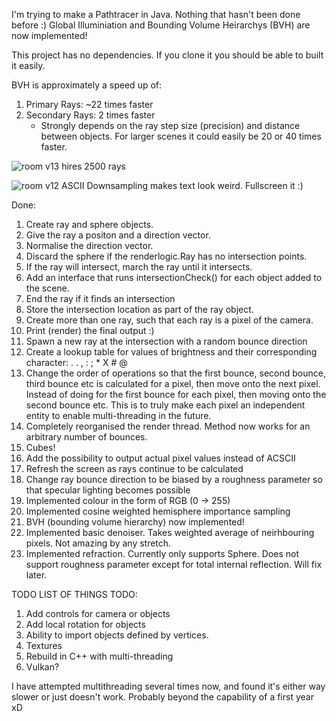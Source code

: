 I'm trying to make a Pathtracer in Java. Nothing that hasn't been done before :)
Global Illuminiation and Bounding Volume Heirarchys (BVH) are now implemented!

This project has no dependencies. If you clone it you should be able to built it easily.

BVH is approximately a speed up of:
1. Primary Rays: ~22 times faster
2. Secondary Rays: 2 times faster
   - Strongly depends on the ray step size (precision) and distance between objects. For larger scenes it could easily be 20 or 40 times faster.

![room v13 hires 2500 rays](https://github.com/user-attachments/assets/d193faab-f5e2-4a45-bfa5-da8864d12166)

![room v12 ASCII](https://github.com/Fullyverified/ASCII_PathTracer/assets/138776324/ff3a5337-c5ff-42c6-b8fa-b449b0a4eb01)
Downsampling makes text look weird. Fullscreen it :)

Done:
1. Create ray and sphere objects.
2. Give the ray a positon and a direction vector.
3. Normalise the direction vector.
4. Discard the sphere if the renderlogic.Ray has no intersection points.
5. If the ray will intersect, march the ray until it intersects.
6. Add an interface that runs intersectionCheck() for each object added to the scene.
7. End the ray if it finds an intersection
8. Store the intersection location as part of the ray object.
9. Create more than one ray, such that each ray is a pixel of the camera.
10. Print (render) the final output :)
11. Spawn a new ray at the intersection with a random bounce direction
12. Create a lookup table for values of brightness and their corresponding character: . . , : ; * X # @
13. Change the order of operations so that the first bounce, second bounce, third bounce etc is calculated for a pixel, then move onto the next pixel.
    Instead of doing for the first bounce for each pixel, then moving onto the second bounce etc.
    This is to truly make each pixel an independent entity to enable multi-threading in the future.
14. Completely reorganised the render thread. Method now works for an arbitrary number of bounces.
15. Cubes!
16. Add the possibility to output actual pixel values instead of ACSCII
17. Refresh the screen as rays continue to be calculated
18. Change ray bounce direction to be biased by a roughness parameter so that specular lighting becomes possible
19. Implemented colour in the form of RGB (0 -> 255)
20. Implemented cosine weighted hemisphere importance sampling
21. BVH (bounding volume hierarchy) now implemented!
22. Implemented basic denoiser. Takes weighted average of neirhbouring pixels. Not amazing by any stretch.
23. Implemented refraction. Currently only supports Sphere. Does not support roughness parameter except for total internal reflection. Will fix later.

TODO LIST OF THINGS TODO:
1. Add controls for camera or objects
2. Add local rotation for objects
3. Ability to import objects defined by vertices.
4. Textures
5. Rebuild in C++ with multi-threading
6. Vulkan?

I have attempted multithreading several times now, and found it's either way slower or just doesn't work. Probably beyond the capability of a first year xD
